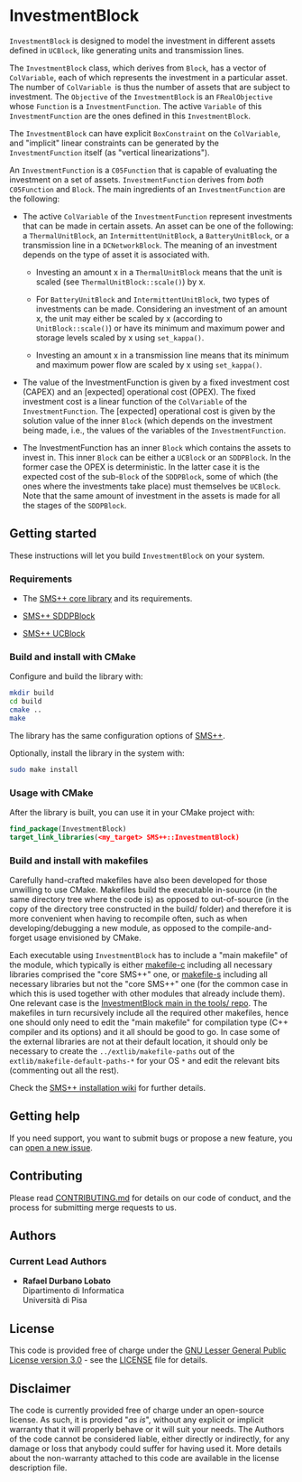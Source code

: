 # InvestmentBlock

`InvestmentBlock` is designed to model the investment in different assets
defined in `UCBlock`, like generating units and transmission lines.

The `InvestmentBlock` class, which derives from `Block`, has a vector of
`ColVariable`, each of which represents the investment in a particular asset.
The number of `ColVariable `is thus the number of assets that are subject to
investment. The `Objective` of the `InvestmentBlock` is an `FRealObjective`
whose `Function` is a `InvestmentFunction`. The active `Variable` of this
`InvestmentFunction` are the ones defined in this `InvestmentBlock`.

The `InvestmentBlock` can have explicit `BoxConstraint` on the `ColVariable`,
and "implicit" linear constraints can be generated by the `InvestmentFunction`
itself (as "vertical linearizations").

An `InvestmentFunction` is a `C05Function` that is capable of evaluating the
investment on a set of assets. `InvestmentFunction` derives from *both*
`C05Function` and `Block`. The main ingredients of an `InvestmentFunction` are
the following:

- The active `ColVariable` of the `InvestmentFunction` represent investments
  that can be made in certain assets. An asset can be one of the following: a
  `ThermalUnitBlock`, an `IntermittentUnitBlock`, a `BatteryUnitBlock`, or a
  transmission line in a `DCNetworkBlock`. The meaning of an investment
  depends on the type of asset it is associated with.

  * Investing an amount x in a `ThermalUnitBlock` means that the unit is
    scaled (see `ThermalUnitBlock::scale()`) by x.

  * For `BatteryUnitBlock` and `IntermittentUnitBlock`, two types of
    investments can be made. Considering an investment of an amount x, the
    unit may either be scaled by x (according to `UnitBlock::scale()`) or
    have its minimum and maximum power and storage levels scaled by x
    using `set_kappa()`.

  * Investing an amount x in a transmission line means that its minimum and
    maximum power flow are scaled by x using `set_kappa()`.

- The value of the InvestmentFunction is given by a fixed investment cost
  (CAPEX) and an [expected] operational cost (OPEX). The fixed investment cost
  is a linear function of the `ColVariable` of the `InvestmentFunction`. The
  [expected] operational cost is given by the solution value of the inner
  `Block` (which depends on the investment being made, i.e., the values of
  the variables of the `InvestmentFunction`.

- The InvestmentFunction has an inner `Block` which contains the assets to
  invest in. This inner `Block` can be either a `UCBlock` or an `SDDPBlock`.
  In the former case the OPEX is deterministic. In the latter case it is the
  expected cost of the sub-`Block` of the `SDDPBlock`, some of which (the ones
  where the investments take place) must themselves be `UCBlock`. Note that the
  same amount of investment in the assets is made for all the stages of the
  `SDDPBlock`.


## Getting started

These instructions will let you build `InvestmentBlock` on your system.

### Requirements

- The [SMS++ core library](https://gitlab.com/smspp/smspp) and its
  requirements.

- [SMS++ SDDPBlock](https://gitlab.com/smspp/sddpblock)

- [SMS++ UCBlock](https://gitlab.com/smspp/ucblock)

### Build and install with CMake

Configure and build the library with:

```sh
mkdir build
cd build
cmake ..
make
```

The library has the same configuration options of
[SMS++](https://gitlab.com/smspp/smspp-project/-/wikis/Customize-the-configuration).

Optionally, install the library in the system with:

```sh
sudo make install
```

### Usage with CMake

After the library is built, you can use it in your CMake project with:

```cmake
find_package(InvestmentBlock)
target_link_libraries(<my_target> SMS++::InvestmentBlock)
```

### Build and install with makefiles

Carefully hand-crafted makefiles have also been developed for those unwilling
to use CMake. Makefiles build the executable in-source (in the same directory
tree where the code is) as opposed to out-of-source (in the copy of the
directory tree constructed in the build/ folder) and therefore it is more
convenient when having to recompile often, such as when developing/debugging
a new module, as opposed to the compile-and-forget usage envisioned by CMake.

Each executable using `InvestmentBlock` has to include a "main makefile" of
the module, which typically is either [makefile-c](makefile-c) including all
necessary libraries comprised the "core SMS++" one, or
[makefile-s](makefile-s) including all necessary libraries but not the "core
SMS++" one (for the common case in which this is used together with other
modules that already include them). One relevant case is the
[InvestmentBlock main in the tools/ repo](https://gitlab.com/smspp/tools/-/blob/develop/investment_solver/investment_solver.cpp?ref_type=heads). The makefiles
in turn recursively include all the required other makefiles, hence one should
only need to edit the "main makefile" for compilation type (C++ compiler and
its options) and it all should be good to go. In case some of the external
libraries are not at their default location, it should only be necessary to
create the `../extlib/makefile-paths` out of the
`extlib/makefile-default-paths-*` for your OS `*` and edit the relevant bits
(commenting out all the rest).

Check the [SMS++ installation wiki](https://gitlab.com/smspp/smspp-project/-/wikis/Customize-the-configuration#location-of-required-libraries)
for further details.


## Getting help

If you need support, you want to submit bugs or propose a new feature, you can
[open a new issue](https://gitlab.com/smspp/investmentblock/-/issues/new).


## Contributing

Please read [CONTRIBUTING.md](CONTRIBUTING.md) for details on our code of
conduct, and the process for submitting merge requests to us.


## Authors

### Current Lead Authors

- **Rafael Durbano Lobato**  
  Dipartimento di Informatica  
  Università di Pisa


## License

This code is provided free of charge under the [GNU Lesser General Public
License version 3.0](https://opensource.org/licenses/lgpl-3.0.html) -
see the [LICENSE](LICENSE) file for details.


## Disclaimer

The code is currently provided free of charge under an open-source license.
As such, it is provided "*as is*", without any explicit or implicit warranty
that it will properly behave or it will suit your needs. The Authors of
the code cannot be considered liable, either directly or indirectly, for
any damage or loss that anybody could suffer for having used it. More
details about the non-warranty attached to this code are available in the
license description file.
